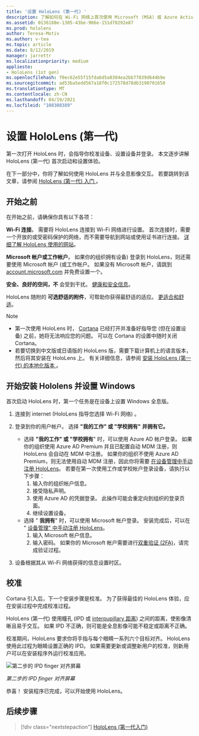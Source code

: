 ```yaml
---
title: '设置 HoloLens (第一代) '
description: 了解如何在 Wi-Fi 网络上首次使用 Microsoft (MSA) 或 Azure Active Directory (AAD) 帐户来设置 HoloLens (第一代) 。
ms.assetid: 0136188e-1305-43be-906e-151d70292e87
ms.prod: hololens
author: Teresa-Motiv
ms.author: v-tea
ms.topic: article
ms.date: 8/12/2019
manager: jarrettr
ms.localizationpriority: medium
appliesto:
- HoloLens (1st gen)
ms.openlocfilehash: f0ec62e55f15fda6d5a8304ea2bb77039d644b9e
ms.sourcegitcommit: ad53ba5edd567a18f0c172578d78db3190701650
ms.translationtype: MT
ms.contentlocale: zh-CN
ms.lasthandoff: 04/19/2021
ms.locfileid: "108308389"
---
```

# <a name="set-up-your-hololens-1st-gen"></a>设置 HoloLens (第一代) 

第一次打开 HoloLens 时，会指导你校准设备、设置设备并登录。  本文逐步讲解 HoloLens (第一代) 首次启动和设置体验。

在下一部分中，你将了解如何使用 HoloLens 并与全息影像交互。 若要跳转到该文章，请参阅 [HoloLens (第一代) 入门 ](hololens1-basic-usage.md)。

## <a name="before-you-start"></a>开始之前

在开始之前，请确保你具有以下各项：

**Wi-Fi 连接**。 需要将 HoloLens 连接到 Wi-Fi 网络进行设置。 首次连接时，需要一个开放的或受密码保护的网络，而不需要导航到网站或使用证书进行连接。 [详细了解 HoloLens 使用的网站](hololens-offline.md)。

**Microsoft 帐户或工作帐户**。 如果你的组织拥有设备) 登录到 HoloLens，则还需要使用 Microsoft 帐户 (或工作帐户。 如果没有 Microsoft 帐户，请跳到 [account.microsoft.com](https://account.microsoft.com) 并免费设置一个。

**安全、良好的空间，不** 会受到干扰。 [健康和安全信息](https://go.microsoft.com/fwlink/p/?LinkId=746661)。

HoloLens 随附的 **可选舒适的附件**，可帮助你获得最舒适的适应。 [更适合和舒适](https://support.microsoft.com/help/12632/hololens-fit-your-hololens)。

> [!NOTE]
>  
> - 第一次使用 HoloLens 时， [Cortana](hololens-cortana.md) 已经打开并准备好指导您 (但在设置设备) 之前，她将无法响应您的问题。 可以在 Cortana 的设置中随时关闭 Cortana。
> - 若要切换到中文版或日语版的 HoloLens 版，需要下载计算机上的语言版本，然后将其安装在 HoloLens 上。 有关详细信息，请参阅 [安装 HoloLens (第一代) 的本地化版本 ](hololens1-install-localized.md)。

## <a name="start-your-hololens-and-set-up-windows"></a>开始安装 Hololens 并设置 Windows

首次启动 HoloLens 时，第一个任务是在设备上设置 Windows 全息版。

1. 连接到 internet (HoloLens 指导您选择 Wi-Fi 网络) 。

1. 登录到你的用户帐户。 选择 **"我的工作" 或 "学校拥有"** **并拥有它。**
    - 选择 **"我的工作" 或 "学校拥有**" 时，可以使用 Azure AD 帐户登录。 如果你的组织使用 Azure AD Premium 并且已配置自动 MDM 注册，则 HoloLens 会自动在 MDM 中注册。 如果你的组织不使用 Azure AD Premium，则无法使用自动 MDM 注册，因此你将需要 [在设备管理中手动注册 HoloLens](hololens-enroll-mdm.md#different-ways-to-enroll)。 若要在第一次使用工作或学校帐户登录设备，请执行以下步骤：
        1. 输入你的组织帐户信息。
        1. 接受隐私声明。
        1. 使用 Azure AD 的凭据登录。 此操作可能会重定向到组织的登录页面。
        1. 继续设置设备。
    - 选择 " **我拥有**" 时，可以使用 Microsoft 帐户登录。 安装完成后，可以在 " [设备管理" 中手动注册 HoloLens](hololens-enroll-mdm.md#different-ways-to-enroll)。
        1. 输入 Microsoft 帐户信息。
        1. 输入密码。 如果你的 Microsoft 帐户需要进行[双重验证 (2FA)](https://blogs.technet.microsoft.com/microsoft_blog/2013/04/17/microsoft-account-gets-more-secure/)，请完成验证过程。

1. 设备根据其从 Wi-Fi 网络获得的信息设置时区。

## <a name="calibration"></a>校准

Cortana 引入后，下一个安装步骤是校准。 为了获得最佳的 HoloLens 体验，应在安装过程中完成校准过程。

HoloLens (第一代) 使用瞳孔 (IPD 或 [interpupillary 距离](https://en.wikipedia.org/wiki/Interpupillary_distance)) 之间的距离，使影像清晰且易于交互。 如果 IPD 不正确，则可能是全息影像可能不稳定或距离不正确。

校准期间，HoloLens 要求你将手指与每个眼睛一系列六个目标对齐。 HoloLens 使用此过程为眼睛设置正确的 IPD。 如果需要更新或调整新用户的校准，则新用户可以在安装程序外运行校准应用。

![第二步的 IPD finger 对齐屏幕](./images/ipd-finger-alignment-300px.jpg)

*第二步的 IPD finger 对齐屏幕*

恭喜！ 安装程序已完成，可以开始使用 HoloLens。

## <a name="next-steps"></a>后续步骤

> [!div class="nextstepaction"]
> [HoloLens (第一代入门) ](hololens1-basic-usage.md)
